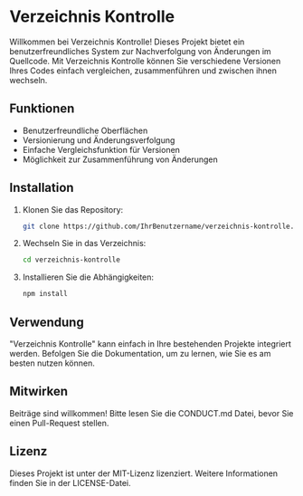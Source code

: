 # Verzeichnis Kontrolle

Willkommen bei Verzeichnis Kontrolle! Dieses Projekt bietet ein benutzerfreundliches System zur Nachverfolgung von Änderungen im Quellcode. Mit Verzeichnis Kontrolle können Sie verschiedene Versionen Ihres Codes einfach vergleichen, zusammenführen und zwischen ihnen wechseln.

## Funktionen
- Benutzerfreundliche Oberflächen
- Versionierung und Änderungsverfolgung
- Einfache Vergleichsfunktion für Versionen
- Möglichkeit zur Zusammenführung von Änderungen

## Installation
1. Klonen Sie das Repository:
   ```bash
   git clone https://github.com/IhrBenutzername/verzeichnis-kontrolle.git
   ```
2. Wechseln Sie in das Verzeichnis:
   ```bash
   cd verzeichnis-kontrolle
   ```
3. Installieren Sie die Abhängigkeiten:
   ```bash
   npm install
   ```

## Verwendung
"Verzeichnis Kontrolle" kann einfach in Ihre bestehenden Projekte integriert werden. Befolgen Sie die Dokumentation, um zu lernen, wie Sie es am besten nutzen können.

## Mitwirken
Beiträge sind willkommen! Bitte lesen Sie die CONDUCT.md Datei, bevor Sie einen Pull-Request stellen.

## Lizenz
Dieses Projekt ist unter der MIT-Lizenz lizenziert. Weitere Informationen finden Sie in der LICENSE-Datei.